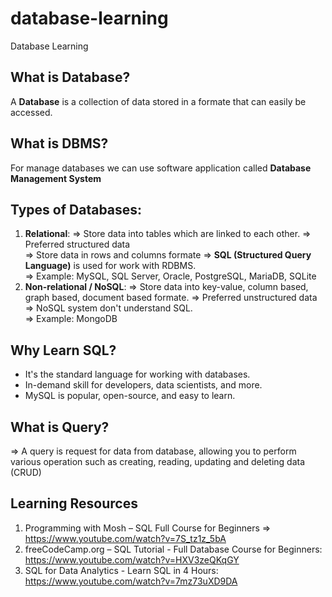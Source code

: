 # database-learning
Database Learning

## What is Database?
A **Database** is a collection of data stored in a formate that can easily be accessed.

## What is DBMS?
For manage databases we can use software application called **Database Management System**

## Types of Databases:
1) **Relational**: 
=> Store data into tables which are linked to each other.
=> Preferred structured data  
=> Store data in rows and columns formate
=> **SQL (Structured Query Language)** is used for work with RDBMS.  
=> Example: MySQL, SQL Server, Oracle, PostgreSQL, MariaDB, SQLite  
2) **Non-relational / NoSQL**:
=> Store data into key-value, column based, graph based, document based formate.
=> Preferred unstructured data  
=> NoSQL system don't understand SQL.  
=> Example: MongoDB

## Why Learn SQL?
- It's the standard language for working with databases.
- In-demand skill for developers, data scientists, and more.
- MySQL is popular, open-source, and easy to learn.

## What is Query?
=> A query is request for data from database, allowing you to perform various operation such as creating, reading, updating and deleting data (CRUD)

## Learning Resources
1) Programming with Mosh – SQL Full Course for Beginners => https://www.youtube.com/watch?v=7S_tz1z_5bA
2) freeCodeCamp.org – SQL Tutorial - Full Database Course for Beginners: https://www.youtube.com/watch?v=HXV3zeQKqGY
3) SQL for Data Analytics - Learn SQL in 4 Hours: https://www.youtube.com/watch?v=7mz73uXD9DA